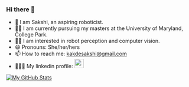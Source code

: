 ### Hi there 👋 
- 👧 I am Sakshi, an aspiring roboticist. 
- 👩‍🎓 I am currently pursuing my masters at the University of Maryland, College Park.
- 👩‍💻 I am interested in robot perception and computer vision.
- 😄 Pronouns: She/her/hers
- 📫 How to reach me: kakdesakshi@gmail.com
- 👩🏻‍💼 My linkedin profile: <a href="https://www.linkedin.com/in/sakshikakde/"><img height="25" src="https://img.shields.io/badge/LinkedIn-0077B5?style=for-the-badge&logo=linkedin&logoColor=white"></a>




[![My GitHub Stats](https://github-readme-stats.vercel.app/api/?username=sakshikakde&count_private=true&theme=tokyonight&showicons=true)](https://github-readme-stats.vercel.app/api/?username=sakshikakde&count_private=true&theme=tokyonight&showicons=true)  

<!--
**sakshikakde/sakshikakde** is a ✨ _special_ ✨ repository because its `README.md` (this file) appears on your GitHub profile.

Here are some ideas to get you started:

- 🔭 I’m currently working on ...
- 🌱 I’m currently learning ...
- 👯 I’m looking to collaborate on ...
- 🤔 I’m looking for help with ...
- 💬 Ask me about ...
- 📫 How to reach me: ...
- 😄 Pronouns: ...
- ⚡ Fun fact: ...
-->
